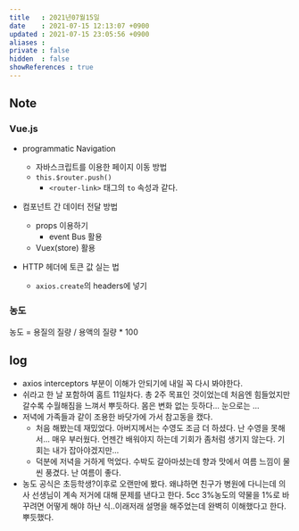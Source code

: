 ```yaml
---
title   : 2021년07월15일 
date    : 2021-07-15 12:13:07 +0900
updated : 2021-07-15 23:05:56 +0900
aliases : 
private : false
hidden  : false
showReferences : true
---
```

## Note
### Vue.js  
- programmatic Navigation  
	- 자바스크립트를 이용한 페이지 이동 방법
	- `this.$router.push()`  
		- `<router-link>` 태그의 `to` 속성과 같다.  
			
- 컴포넌트 간 데이터 전달 방법
  - props 이용하기
	- event Bus 활용 
  - Vuex(store) 활용
- HTTP 헤더에 토큰 값 실는 법  
	- `axios.create`의 headers에 넣기  
		
### 농도  
농도 = 용질의 질량 / 용액의 질량 * 100  


## log
- axios interceptors 부분이 이해가 안되기에 내일 꼭 다시 봐야한다.  
- 쉬라고 한 날 포함하여 홈트 11일차다. 총 2주 목표인 것이었는데 처음엔 힘들었지만 갈수록 수월해짐을 느껴서 뿌듯하다. 몸은 변화 없는 듯하다... 눈으로는 ... 
- 저녁에 가족들과 같이 조용한 바닷가에 가서 참고동을 캤다.  
	- 처음 해봤는데 재밌었다. 아버지께서는 수영도 조금 더 하셨다. 난 수영을 못해서... 매우 부러웠다. 언젠간 배워야지 하는데 기회가 좀처럼 생기지 않는다. 기회는 내가 잡아야겠지만...
  - 덕분에 저녁을 거하게 먹었다. 수박도 갈아마셨는데 향과 맛에서 여름 느낌이 물씬 풍겼다. 난 여름이 좋다.  
- 농도 공식은 초등학생?이후로 오랜만에 봤다. 왜냐하면 친구가 병원에 다니는데 의사 선생님이 계속 저거에 대해 문제를 낸다고 한다. 5cc 3%농도의 약물을 1%로 바꾸려면 어떻게 해야 하냔 식..이래저래 설명을 해주었는데 완벽히 이해했다고 한다. 뿌듯했다.  

